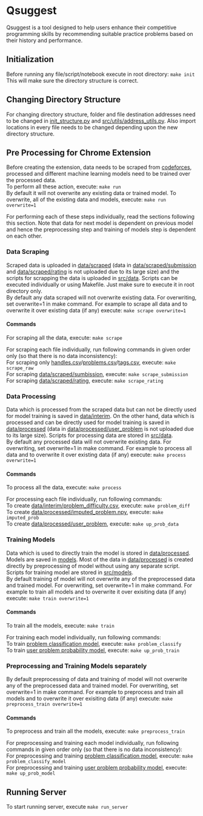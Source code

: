 # **Qsuggest**  
Qsuggest is a tool designed to help users enhance their competitive programming skills by recommending suitable practice problems based on their history and performance.  

## **Initialization**
Before running any file/script/notebook execute in root directory: `make init`  
This will make sure the directory structure is correct.  

## **Changing Directory Structure**
For changing directory structure, folder and file destination addresses need to be changed in [init_structure.py](init_structure.py) and [src/utils/address_utils.py](src/utils/address_utils.py). Also import locations in every file needs to be changed depending upon the new directory structure.  

## **Pre Processing for Chrome Extension**
Before creating the extension, data needs to be scraped from [codeforces](www.codeforces.com), processed and different machine learning models need to be trained over the processed data.  
To perform all these action, execute: `make run`  
By default it will not overwrite any existing data or trained model. To overwrite, all of the existing data and models, execute: `make run overwrite=1`  


For performing each of these steps individually, read the sections following this section. Note that data for next model is dependent on previous model and hence the preprocessing step and training of models step is dependent on each other.   

### **Data Scraping**  
Scraped data is uploaded in [data/scraped](data/scraped/) (data in [data/scraped/submission](data/scraped/submission/) and [data/scraped/rating](data/scraped/rating/) is not uploaded due to its large size) and the scripts for scrapping the data is uploaded in [src/data](src/data/). Scripts can be executed individually or using Makefile. Just make sure to execute it in root directory only.  
By default any data scraped will not overwrite existing data. For overwriting, set overwrite=1 in make command. For example to scrape all data and to overwrite it over existing data (if any) execute: `make scrape overwrite=1`  
#### **Commands**
For scraping all the data, execute:  `make scrape`  


For scraping each file individually, run following commands in given order only (so that there is no data inconsistency):  
For scraping only [handles.csv](data/scraped/handles.csv)/[problems.csv](data/scraped/problems.csv)/[tags.csv](data/scraped/tags.csv), execute: `make scrape_raw`  
For scraping [data/scraped/sumbission](data/scraped/submission), execute: `make scrape_submission`  
For scraping [data/scraped/rating](data/scraped/rating), execute: `make scrape_rating`  

### **Data Processing**
Data which is processed from the scraped data but can not be directly used for model training is saved in [data/interim](data/interim). On the other hand, data which is processed and can be directly used for model training is saved in [data/processed](data/processed) (data in [data/processed/user_problem](data/processed/user_problem) is not uploaded due to its large size). Scripts for processing data are stored in [src/data](src/data).  
By default any processed data will not overwrite existing data. For overwriting, set overwrite=1 in make command. For example to process all data and to overwrite it over existing data (if any) execute: `make process overwrite=1`

#### **Commands**
To process all the data, execute: `make process`  


For processing each file individually, run following commands:  
To create [data/interim/problem_difficulty.csv](data/interim/problem_difficulty.csv), execute: `make problem_diff`  
To create [data/processed/imputed_problem.npy](data/processed/imputed_problem.csv), execute: `make imputed_prob`  
To create [data/processed/user_problem](data/processed/user_problem/), execute: `make up_prob_data`  

### **Training Models**
Data which is used to directly train the model is stored in [data/processed](data/processed/). Models are saved in [models](models/). Most of the data in [data/processed](data/processed/) is created directly by preprocessing of model without using any separate script. Scripts for training model are stored in [src/models](src/models/).  
By default training of model will not overwrite any of the preprocessed data and trained model. For overwriting, set overwrite=1 in make command. For example to train all models and to overwrite it over exisiting data (if any) execute: `make train overwrite=1`

#### **Commands**
To train all the models, execute: `make train`  

For training each model individually, run following commands:  
To train [problem classification model](models/problem_classify.pkl), execute: `make problem_classify`  
To train [user problem probability model](models/user_problem.pt), execute: `make up_prob_train`

### **Preprocessing and Training Models separately**
By default preprocessing of data and training of model will not overwrite any of the preprocessed data and trained model. For overwriting, set overwrite=1 in make command. For example to preprocess and train all models and to overwrite it over exisiting data (if any) execute: `make preprocess_train overwrite=1`  

#### **Commands**
To preprocess and train all the models, execute: `make preprocess_train`

For preprocessing and training each model individually, run following commands in given order only (so that there is no data inconsistency):  
For preprocessing and training [problem classification model](models/problem_classify.pkl), execute: `make problem_classify_model`  
For preprocessing and training [user problem probability model](models/user_problem.pt), execute: `make up_prob_model`  

## Running Server
To start running server, execute `make run_server`